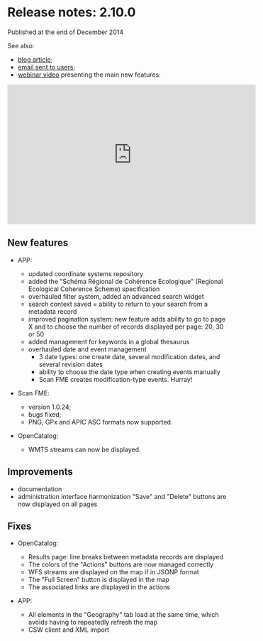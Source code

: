 ﻿# Release notes: 2.10.0

Published at the end of December 2014

See also:
* [blog article](http://blog.isogeo.com/avec-isogeo-2-10-la-fin-du-cache-cache-des-donnees);
* [email sent to users](http://us4.campaign-archive1.com/?u=256352d96aabf0dec0ee32d84&id=45f2788b69);
* [webinar video](http://youtu.be/1BTwZqii0EY) presenting the main new features:

<iframe width="560" height="315" src="https://www.youtube.com/embed/1BTwZqii0EY" frameborder="0" allowfullscreen></iframe>

## New features

* APP:
	* updated coordinate systems repository
	* added the "Schéma Régional de Cohérence Ecologique" (Regional Ecological Coherence Scheme) specification
	* overhauled filter system, added an advanced search widget
	* search context saved = ability to return to your search from a metadata record
	* improved pagination system: new feature adds ability to go to page X and to choose the number of records displayed per page: 20, 30 or 50
	* added management for keywords in a global thesaurus
	* overhauled date and event management
		* 3 date types: one create date, several modification dates, and several revision dates
		* ability to choose the date type when creating events manually
		* Scan FME creates modification-type events. Hurray!

* Scan FME:
	* version 1.0.24;
	* bugs fixed;
	* PNG, GPx and APIC ASC formats now supported.

* OpenCatalog:
	* WMTS streams can now be displayed.

## Improvements

* documentation
* administration interface harmonization "Save" and "Delete" buttons are now displayed on all pages

## Fixes

* OpenCatalog:
	* Results page: line breaks between metadata records are displayed
	* The colors of the "Actions" buttons are now managed correctly
	* WFS streams are displayed on the map if in JSONP format
	* The "Full Screen" button is displayed in the map
	* The associated links are displayed in the actions

* APP:
	* All elements in the "Geography" tab load at the same time, which avoids having to repeatedly refresh the map
	* CSW client and XML import

